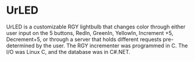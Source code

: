 # UrLED

UrLED is a customizable RGY lightbulb that changes color through either user input on the 5 buttons, RedIn, GreenIn, YellowIn, Increment +5, Decrement+5, or through a server that holds different requests pre-determined by the user. The RGY incrementer was programmed in C. The I/O was Linux C, and the database was in C#.NET.
